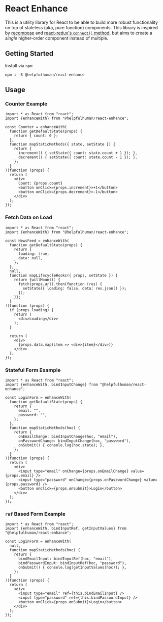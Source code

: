 # React Enhance

This is a utility library for React to be able to build more robust functionality on top of stateless (aka, pure function) components.  This library is inspired by [recompose](https://npmjs.com/package/recompose) and [react-redux's `connect()` method](https://npmjs.com/package/react-redux), but aims to create a _single_ higher-order component instead of multiple.

## Getting Started

Install via `npm`:

```
npm i -S @helpfulhuman/react-enhance
```

## Usage

### Counter Example

```tsx
import * as React from "react";
import {enhanceWith} from "@helpfulhuman/react-enhance";

const Counter = enhanceWith(
  function getDefaultState(props) {
    return { count: 0 };
  },
  function mapStaticMethods({ state, setState }) {
    return {
      increment() { setState({ count: state.count + 1 }); },
      decrement() { setState({ count: state.count - 1 }); },
    };
  }
)(function (props) {
  return (
    <div>
      Count: {props.count}
      <button onClick={props.increment}>+1</button>
      <button onClick={props.decrement}>-1</button>
    </div>
  );
});
```

### Fetch Data on Load

```tsx
import * as React from "react";
import {enhanceWith} from "@helpfulhuman/react-enhance";

const NewsFeed = enhanceWith(
  function getDefaultState(props) {
    return {
      loading: true,
      data: null,
    };
  },
  null,
  function mapLifecycleHooks({ props, setState }) {
    return {willMount() {
      fetch(props.url).then(function (res) {
        setState({ loading: false, data: res.json() });
      });
    }};
  }
)(function (props) {
  if (props.loading) {
    return (
      <div>Loading</div>
    );
  }

  return (
    <div>
      {props.data.map(item => <div>{item}</div>)}
    </div>
  );
});
```

### Stateful Form Example

```tsx
import * as React from "react";
import {enhanceWith, bindInputChange} from "@helpfulhuman/react-enhance";

const LoginForm = enhanceWith(
  function getDefaultState(props) {
    return {
      email: "",
      password: "",
    };
  },
  function mapStaticMethods(hoc) {
    return {
      onEmailChange: bindInputChange(hoc, "email"),
      onPasswordChange: bindInputChange(hoc, "password"),
      onSubmit() { console.log(hoc.state); },
    };
  }
)(function (props) {
  return (
    <div>
      <input type="email" onChange={props.onEmailChange} value={props.email} />
      <input type="password" onChange={props.onPasswordChange} value={props.password} />
      <button onClick={props.onSubmit}>Login</button>
    </div>
  );
});
```

### `ref` Based Form Example

```tsx
import * as React from "react";
import {enhanceWith, bindInputRef, getInputValues} from "@helpfulhuman/react-enhance";

const LoginForm = enhanceWith(
  null,
  function mapStaticMethods(hoc) {
    return {
      bindEmailInput: bindInputRef(hoc, "email"),
      bindPasswordInput: bindInputRef(hoc, "password"),
      onSubmit() { console.log(getInputValues(hoc)); },
    };
  }
)(function (props) {
  return (
    <div>
      <input type="email" ref={this.bindEmailInput} />
      <input type="password" ref={this.bindPasswordInput} />
      <button onClick={props.onSubmit}>Login</button>
    </div>
  );
});
```